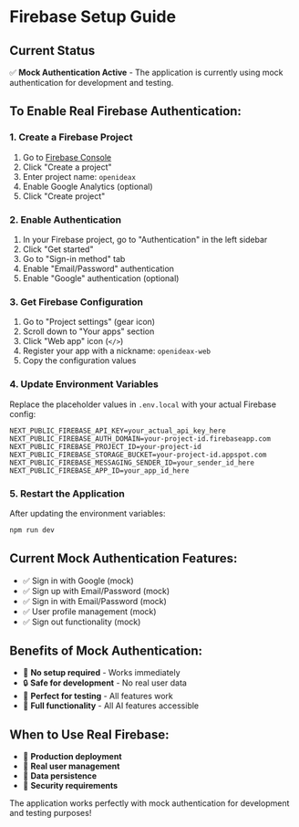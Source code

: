 # Firebase Setup Guide

## Current Status
✅ **Mock Authentication Active** - The application is currently using mock authentication for development and testing.

## To Enable Real Firebase Authentication:

### 1. Create a Firebase Project
1. Go to [Firebase Console](https://console.firebase.google.com/)
2. Click "Create a project"
3. Enter project name: `openideax`
4. Enable Google Analytics (optional)
5. Click "Create project"

### 2. Enable Authentication
1. In your Firebase project, go to "Authentication" in the left sidebar
2. Click "Get started"
3. Go to "Sign-in method" tab
4. Enable "Email/Password" authentication
5. Enable "Google" authentication (optional)

### 3. Get Firebase Configuration
1. Go to "Project settings" (gear icon)
2. Scroll down to "Your apps" section
3. Click "Web app" icon (`</>`)
4. Register your app with a nickname: `openideax-web`
5. Copy the configuration values

### 4. Update Environment Variables
Replace the placeholder values in `.env.local` with your actual Firebase config:

```env
NEXT_PUBLIC_FIREBASE_API_KEY=your_actual_api_key_here
NEXT_PUBLIC_FIREBASE_AUTH_DOMAIN=your-project-id.firebaseapp.com
NEXT_PUBLIC_FIREBASE_PROJECT_ID=your-project-id
NEXT_PUBLIC_FIREBASE_STORAGE_BUCKET=your-project-id.appspot.com
NEXT_PUBLIC_FIREBASE_MESSAGING_SENDER_ID=your_sender_id_here
NEXT_PUBLIC_FIREBASE_APP_ID=your_app_id_here
```

### 5. Restart the Application
After updating the environment variables:
```bash
npm run dev
```

## Current Mock Authentication Features:
- ✅ Sign in with Google (mock)
- ✅ Sign up with Email/Password (mock)
- ✅ Sign in with Email/Password (mock)
- ✅ User profile management (mock)
- ✅ Sign out functionality (mock)

## Benefits of Mock Authentication:
- 🚀 **No setup required** - Works immediately
- 🔒 **Safe for development** - No real user data
- 🧪 **Perfect for testing** - All features work
- 📱 **Full functionality** - All AI features accessible

## When to Use Real Firebase:
- 🏢 **Production deployment**
- 👥 **Real user management**
- 💾 **Data persistence**
- 🔐 **Security requirements**

The application works perfectly with mock authentication for development and testing purposes!
